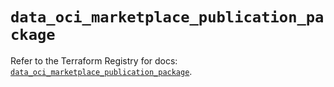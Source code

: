 # `data_oci_marketplace_publication_package`

Refer to the Terraform Registry for docs: [`data_oci_marketplace_publication_package`](https://registry.terraform.io/providers/hashicorp/oci/7.19.0/docs/data-sources/marketplace_publication_package).
